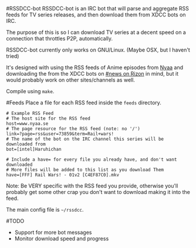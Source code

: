 #RSSDCC-bot
RSSDCC-bot is an IRC bot that will parse and aggregate RSS feeds for TV series releases, and then download them from XDCC bots on IRC.

The purpose of this is so I can download TV series at a decent speed on a connection that throttles P2P, automatically.

RSSDCC-bot currently only works on GNU/Linux. (Maybe OSX, but I haven't tried)

It's designed with using the RSS feeds of Anime episodes from [Nyaa](www.nyaa.se) and downloading the from the XDCC bots on [#news on Rizon](irc://irc.rizon.net/#news) in mind, but it would probably work on other sites/channels as well.

Compile using `make`.

#Feeds
Place a file for each RSS feed inside the `feeds` directory.

    # Example RSS Feed
    # The host site for the RSS feed
    host=www.nyaa.se
    # The page resource for the RSS feed (note: no '/')
    link=?page=rss&user=73859&term=Rail+wars!
    # The name of the bot on the IRC channel this series will be downloaded from
    bot=[intel]Haruhichan

    # Include a have= for every file you already have, and don't want downloaded
    # More files will be added to this list as you download Them
    have=[FFF] Rail Wars! - 01v2 [C4EF87C0].mkv

Note: Be VERY specific with the RSS feed you provide, otherwise you'll probably get some other crap you don't want to download making it into the feed.

The main config file is `~/rssdcc`.

#TODO
- Support for more bot messages
- Monitor download speed and progress
